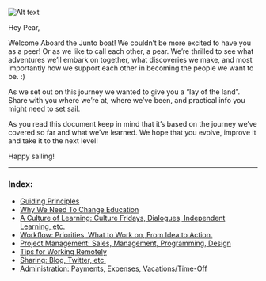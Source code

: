 ![Alt text](http://www.juntostudio.com/logo-square-75.png)

Hey Pear,

Welcome Aboard the Junto boat! We couldn’t be more excited to have you as a peer! Or as we like to call each other, a pear. We’re thrilled to see what adventures we’ll embark on together, what discoveries we make, and most importantly how we support each other in becoming the people we want to be. :)

As we set out on this journey we wanted to give you a “lay of the land”. Share with you where we’re at, where we’ve been, and practical info you might need to set sail.

As you read this document keep in mind that it’s based on the journey we’ve covered so far and what we’ve learned. We hope that you evolve, improve it and take it to the next level!

Happy sailing!

---

### Index:

- [Guiding Principles](/content/guiding-principles.md)
- [Why We Need To Change Education](/content/education.md)
- [A Culture of Learning: Culture Fridays, Dialogues, Independent Learning, etc.](/content/learning.md)
- [Workflow: Priorities, What to Work on, From Idea to Action.](/content/workflow.md)
- [Project Management: Sales, Management, Programming, Design](/content/projects.md)
- [Tips for Working Remotely](/content/remote.md)
- [Sharing: Blog, Twitter, etc.](/content/sharing.md)
- [Administration: Payments, Expenses, Vacations/Time-Off](/content/admin.md)
